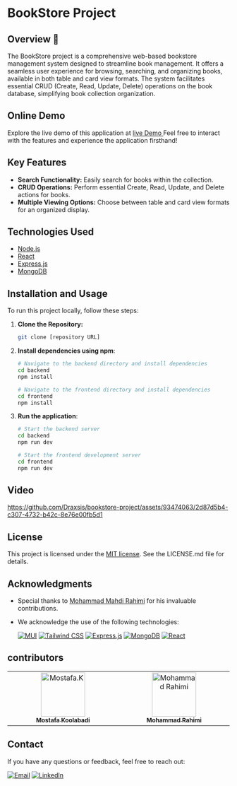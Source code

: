 # BookStore Project


## Overview 📌
The BookStore project is a comprehensive web-based bookstore management system designed to streamline book management. It offers a seamless user experience for browsing, searching, and organizing books, available in both table and card view formats. The system facilitates essential CRUD (Create, Read, Update, Delete) operations on the book database, simplifying book collection organization.

## Online Demo
Explore the live demo of this application at [live Demo ](#)
Feel free to interact with the features and experience the application firsthand!

## Key Features
- **Search Functionality:** Easily search for books within the collection.
- **CRUD Operations:** Perform essential Create, Read, Update, and Delete actions for books.
- **Multiple Viewing Options:** Choose between table and card view formats for an organized display.

## Technologies Used
- [Node.js](https://nodejs.org/)
- [React](https://react.dev/)
- [Express.js](https://expressjs.com/)
- [MongoDB](https://www.mongodb.com/)

## Installation and Usage
To run this project locally, follow these steps:
1. **Clone the Repository:**
   ```bash
   git clone [repository URL]
2. **Install dependencies using npm**:
   
   ```bash
   # Navigate to the backend directory and install dependencies
   cd backend
   npm install
   
   # Navigate to the frontend directory and install dependencies
   cd frontend
   npm install
3. **Run the application**:
   
   ```bash
   # Start the backend server
   cd backend
   npm run dev

   # Start the frontend development server
   cd frontend
   npm run dev
   

## Video
https://github.com/Draxsis/bookstore-project/assets/93474063/2d87d5b4-c307-4732-b42c-8e76e00fb5d1

## License
This project is licensed under the [MIT license](https://opensource.org/license/mit/). See the LICENSE.md file for details.

## Acknowledgments
- Special thanks to [Mohammad Mahdi Rahimi](https://github.com/Mohammad-M-Rahimi) for his invaluable contributions.
- We acknowledge the use of the following technologies:

  [![MUI](https://img.shields.io/badge/Mui-gray?style=flat-square&logo=mui)](https://tailwindcss.com/)
  [![Tailwind CSS](https://img.shields.io/badge/Tailwind%20CSS-gray?style=flat-square&logo=tailwind-css)](https://tailwindcss.com/)
  [![Express.js](https://img.shields.io/badge/Express.js-gray?style=flat-square&logo=express)](https://expressjs.com/)
  [![MongoDB](https://img.shields.io/badge/MongoDB-gray?style=flat-square&logo=mongodb)](https://www.mongodb.com/)
  [![React](https://img.shields.io/badge/React-gray?style=flat-square&logo=react)](https://www.React.dev/)

## contributors
<table>
  <tbody>
    <tr>
      <td align="center" valign="top" width="14.28%">
        <a href="https://github.com/Draxsis"><img src="https://github.com/Draxsis.png" width="100px;" alt="Mostafa.K"><br /><sub><b>Mostafa Koolabadi</b></sub></a>
        <br />
      </td>
            <td align="center" valign="top" width="14.28%">
        <a href="https://github.com/Mohammad-M-rahimi"><img src="https://github.com/Mohammad-M-rahimi.png" width="100px;" alt="Mohammad Rahimi"><br /><sub><b>Mohammad Rahimi</b></sub></a>
        <br />
      </td>
      </td>     
    </tr>
  </tbody>
</table>

## Contact
If you have any questions or feedback, feel free to reach out:

[![Email](https://img.shields.io/badge/Gmail-red?style=flat-square&logo=gmail)](mailto:draxsis.1995@gmail.com)
[![LinkedIn](https://img.shields.io/badge/LinkedIn-blue?style=flat-square&logo=linkedin)](https://www.linkedin.com/in/mostafa-koolabadi)
